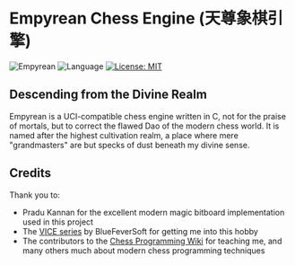# Empyrean Chess Engine (天尊象棋引擎)

![Empyrean](https://img.shields.io/badge/Cultivation%20Realm-Venerable%20One-red) ![Language](https://img.shields.io/badge/Language-C-brightgreen) 
 [![License: MIT](https://img.shields.io/badge/License-MIT-yellow.svg)](https://opensource.org/licenses/MIT)


## Descending from the Divine Realm

Empyrean is a UCI-compatible chess engine written in C, not for the praise of mortals, but to correct the flawed Dao of the modern chess world. It is named after the highest cultivation realm, a place where mere "grandmasters" are but specks of dust beneath my divine sense.

## Credits
Thank you to:
- Pradu Kannan for the excellent modern magic bitboard implementation used in this project
- The [VICE series](https://github.com/bluefeversoft/vice) by BlueFeverSoft for getting me into this hobby
- The contributors to the [Chess Programming Wiki](https://www.chessprogramming.org/Main_Page) for teaching me, and many others much about modern chess programming techniques 
